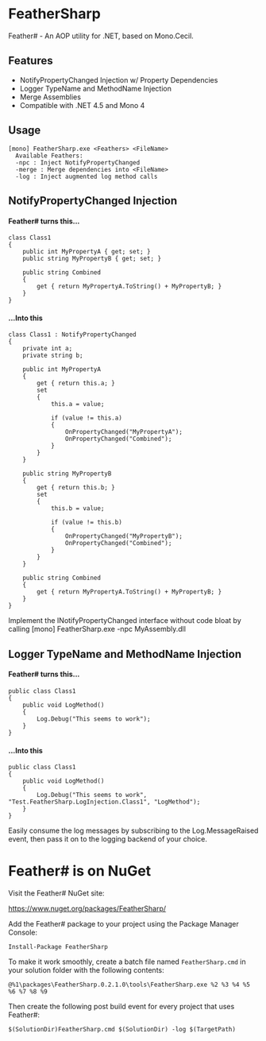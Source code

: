 # FeatherSharp
Feather# - An AOP utility for .NET, based on Mono.Cecil.

## Features
* NotifyPropertyChanged Injection w/ Property Dependencies
* Logger TypeName and MethodName Injection
* Merge Assemblies
* Compatible with .NET 4.5 and Mono 4

## Usage
    [mono] FeatherSharp.exe <Feathers> <FileName>
      Available Feathers:
      -npc : Inject NotifyPropertyChanged
      -merge : Merge dependencies into <FileName>
      -log : Inject augmented log method calls

## NotifyPropertyChanged Injection
#### Feather# turns this...
    class Class1
    {
        public int MyPropertyA { get; set; }
        public string MyPropertyB { get; set; }

        public string Combined
        {
            get { return MyPropertyA.ToString() + MyPropertyB; }
        }
    }

#### ...Into this
    class Class1 : NotifyPropertyChanged
    {
        private int a;
        private string b;
    
        public int MyPropertyA
        {
            get { return this.a; }
            set
            {
                this.a = value;

                if (value != this.a)
                {
                    OnPropertyChanged("MyPropertyA");
                    OnPropertyChanged("Combined");
                }
            }
        }
        
        public string MyPropertyB
        {
            get { return this.b; }
            set
            {
                this.b = value;
                
                if (value != this.b)
                {
                    OnPropertyChanged("MyPropertyB");
                    OnPropertyChanged("Combined");
                }
            }
        }

        public string Combined
        {
            get { return MyPropertyA.ToString() + MyPropertyB; }
        }
    }

Implement the INotifyPropertyChanged interface without code bloat by calling
    [mono] FeatherSharp.exe -npc MyAssembly.dll

## Logger TypeName and MethodName Injection
#### Feather# turns this...
    public class Class1
    {
        public void LogMethod()
        {
            Log.Debug("This seems to work");
        }
    }
   
#### ...Into this
    public class Class1
    {
        public void LogMethod()
        {
            Log.Debug("This seems to work", "Test.FeatherSharp.LogInjection.Class1", "LogMethod");
        }
    }

Easily consume the log messages by subscribing to the Log.MessageRaised event, then pass it on to the logging backend of your choice.

# Feather# is on NuGet

Visit the Feather# NuGet site:

https://www.nuget.org/packages/FeatherSharp/

Add the Feather# package to your project using the Package Manager Console:

    Install-Package FeatherSharp

To make it work smoothly, create a batch file named `FeatherSharp.cmd` in your solution folder with the following contents:

    @%1\packages\FeatherSharp.0.2.1.0\tools\FeatherSharp.exe %2 %3 %4 %5 %6 %7 %8 %9

Then create the following post build event for every project that uses Feather#:

    $(SolutionDir)FeatherSharp.cmd $(SolutionDir) -log $(TargetPath)
